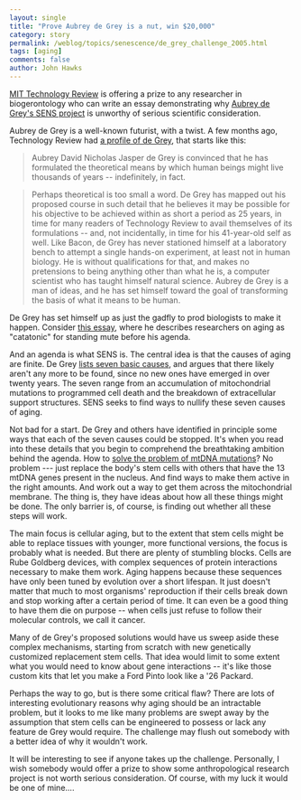 ```yaml
---
layout: single 
title: "Prove Aubrey de Grey is a nut, win $20,000" 
category: story
permalink: /weblog/topics/senescence/de_grey_challenge_2005.html
tags: [aging] 
comments: false 
author: John Hawks 
---
```



<p>
<a href="http://pontin.trblogs.com/archives/2005/07/the_sens_challe.html">MIT Technology Review</a> is offering a prize to any researcher in biogerontology who can write an essay demonstrating why <a href="http://www.gen.cam.ac.uk/sens/index.html">Aubrey de Grey's SENS project</a> is unworthy of serious scientific consideration. 
</p>

<p>
Aubrey de Grey is a well-known futurist, with a twist. A few months ago, Technology Review had <a href="http://www.technologyreview.com/articles/05/02/issue/feature_aging.asp">a profile of de Grey</a>, that starts like this: 
</p>

<blockquote>Aubrey David Nicholas Jasper de Grey is convinced that he has formulated the theoretical means by which human beings might live thousands of years -- indefinitely, in fact.</blockquote>

<blockquote>Perhaps theoretical is too small a word. De Grey has mapped out his proposed course in such detail that he believes it may be possible for his objective to be achieved within as short a period as 25 years, in time for many readers of Technology Review to avail themselves of its formulations -- and, not incidentally, in time for his 41-year-old self as well. Like Bacon, de Grey has never stationed himself at a laboratory bench to attempt a single hands-on experiment, at least not in human biology. He is without qualifications for that, and makes no pretensions to being anything other than what he is, a computer scientist who has taught himself natural science. Aubrey de Grey is a man of ideas, and he has set himself toward the goal of transforming the basis of what it means to be human.</blockquote>

<p>
De Grey has set himself up as just the gadfly to prod biologists to make it happen. Consider <a href="http://www.longevitymeme.org/articles/viewarticle.cfm?page=1&article_id=19">this essay</a>, where he describes researchers on aging as "catatonic" for standing mute before his agenda. 
</p>

<p>
And an agenda is what SENS is. The central idea is that the causes of aging are finite. De Grey <a href="http://www.gen.cam.ac.uk/sens/just7.htm">lists seven basic causes</a>, and argues that there likely aren't any more to be found, since no new ones have emerged in over twenty years. The seven range from an accumulation of mitochondrial mutations to programmed cell death and the breakdown of extracellular support structures. SENS seeks to find ways to nullify these seven causes of aging. 
</p>

<p>
Not bad for a start. De Grey and others have identified in principle some ways that each of the seven causes could be stopped. It's when you read into these details that you begin to comprehend the breathtaking ambition behind the agenda. How to <a href="http://www.gen.cam.ac.uk/sens/mtmut.htm">solve the problem of mtDNA mutations</a>? No problem --- just replace the body's stem cells with others that have the 13 mtDNA genes present in the nucleus. And find ways to make them active in the right amounts. And work out a way to get them across the mitochondrial membrane. The thing is, they have ideas about how all these things might be done. The only barrier is, of course, is finding out whether all these steps will work. 
</p>

<p>
The main focus is cellular aging, but to the extent that stem cells might be able to replace tissues with younger, more functional versions, the focus is probably what is needed. But there are plenty of stumbling blocks. Cells are Rube Goldberg devices, with complex sequences of protein interactions necessary to make them work. Aging happens because these sequences have only been tuned by evolution over a short lifespan. It just doesn't matter that much to most organisms' reproduction if their cells break down and stop working after a certain period of time. It can even be a good thing to have them die on purpose -- when cells just refuse to follow their molecular controls, we call it cancer. 
</p>

<p>
Many of de Grey's proposed solutions would have us sweep aside these complex mechanisms, starting from scratch with new genetically customized replacement stem cells. That idea would limit to some extent what you would need to know about gene interactions -- it's like those custom kits that let you make a Ford Pinto look like a '26 Packard. 
</p>

<p>
Perhaps the way to go, but is there some critical flaw? There are lots of interesting evolutionary reasons why aging should be an intractable problem, but it looks to me like many problems are swept away by the assumption that stem cells can be engineered to possess or lack any feature de Grey would require. The challenge may flush out somebody with a better idea of why it wouldn't work. 
</p>

<p>
It will be interesting to see if anyone takes up the challenge. Personally, I wish somebody would offer a prize to show some anthropological research project is not worth serious consideration. Of course, with my luck it would be one of mine....
</p>


